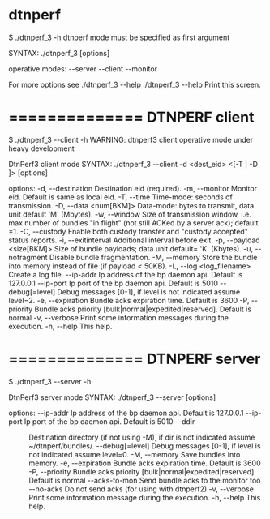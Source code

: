 dtnperf
=======
$ ./dtnperf_3 -h
dtnperf mode must be specified as first argument

SYNTAX: ./dtnperf_3 <operative mode> [options]

operative modes:
 --server
 --client
 --monitor

For more options see
 ./dtnperf_3 <operative mode> --help
 ./dtnperf_3 --help  Print this screen.

==============
DTNPERF client
==============
$ ./dtnperf_3 --client -h
WARNING: dtnperf3 client operative mode under heavy development

DtnPerf3 client mode
SYNTAX: ./dtnperf_3 --client -d <dest_eid> <[-T <sec> | -D <num>]> [options]

options:
 -d, --destination <eid>   Destination eid (required).
 -m, --monitor <eid>       Monitor eid. Default is same as local eid.
 -T, --time <sec>          Time-mode: seconds of transmission.
 -D, --data <num[BKM]>     Data-mode: bytes to transmit, data unit default 'M' (Mbytes).
 -w, --window <size>       Size of transmission window, i.e. max number of bundles "in flight" (not still ACKed by a server ack); default =1.
 -C, --custody             Enable both custody transfer and "custody accepted" status reports.
 -i, --exitinterval <sec>  Additional interval before exit.
 -p, --payload <size[BKM]> Size of bundle payloads; data unit default= 'K' (Kbytes).
 -u, --nofragment          Disable bundle fragmentation.
 -M, --memory              Store the bundle into memory instead of file (if payload < 50KB).
 -L, --log <log_filename>  Create a log file.
     --ip-addr <addr>      Ip address of the bp daemon api. Default is 127.0.0.1
     --ip-port <port>      Ip port of the bp daemon api. Default is 5010
     --debug[=level]       Debug messages [0-1], if level is not indicated assume level=2.
 -e, --expiration <time>   Bundle acks expiration time. Default is 3600
 -P, --priority <val>      Bundle acks priority [bulk|normal|expedited|reserved]. Default is normal
 -v, --verbose             Print some information messages during the execution.
 -h, --help                This help.

==============
DTNPERF server
==============
$ ./dtnperf_3 --server -h

DtnPerf3 server mode
SYNTAX: ./dtnperf_3 --server [options]

options:
     --ip-addr <addr>   Ip address of the bp daemon api. Default is 127.0.0.1
     --ip-port <port>   Ip port of the bp daemon api. Default is 5010
     --ddir <dir>       Destination directory (if not using -M), if dir is not indicated assume ~/dtnperf/bundles/.
     --debug[=level]    Debug messages [0-1], if level is not indicated assume level=0.
 -M, --memory           Save bundles into memory.
 -e, --expiration <sec> Bundle acks expiration time. Default is 3600
 -P, --priority <val>   Bundle acks priority [bulk|normal|expedited|reserved]. Default is normal
     --acks-to-mon      Send bundle acks to the monitor too
     --no-acks          Do not send acks (for using with dtnperf2)
 -v, --verbose          Print some information message during the execution.
 -h, --help             This help.
